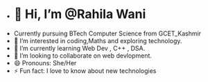 - <h1>👋 Hi, I’m @Rahila Wani</h1>
- Currently pursuing BTech Computer Science from GCET_Kashmir
- 👀 I’m interested in coding,Maths and exploring technology.
- 🌱 I’m currently learning Web Dev , C++ , DSA.
- 💞️ I’m looking to collaborate on web devlopment.
- 😄 Pronouns: She/Her
- ⚡ Fun fact: I love to know about new technologies

<!---
WaniRahila7/WaniRahila7 is a ✨ special ✨ repository because its `README.md` (this file) appears on your GitHub profile.
You can click the Preview link to take a look at your changes.
--->
